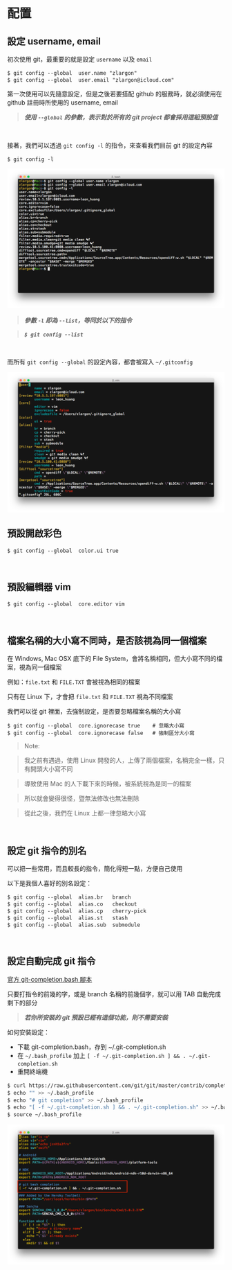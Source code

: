 # 配置

## 設定 username, email

初次使用 git，最重要的就是設定 `username` 以及 `email`

```
$ git config --global  user.name "zlargon"
$ git config --global  user.email "zlargon@icloud.com"
```

第一次使用可以先隨意設定，但是之後若要搭配 github 的服務時，就必須使用在 github 註冊時所使用的 username, email

> ___使用 `--global` 的參數，表示對於所有的 git project 都會採用這組預設值___

<br>

接著，我們可以透過 `git config -l` 的指令，來查看我們目前 git 的設定內容

```
$ git config -l
```

![git config](config/git_config_list.png)

> ___參數 `-l` 即為 `--list`，等同於以下的指令___

> ___`$ git config --list`___

<br>

而所有 `git config --global` 的設定內容，都會被寫入 `~/.gitconfig`

![git config](config/gitconfig.png)

## 預設開啟彩色

```
$ git config --global  color.ui true
```

<br>

## 預設編輯器 vim

```
$ git config --global  core.editor vim
```

<br>

## 檔案名稱的大小寫不同時，是否該視為同一個檔案

在 Windows, Mac OSX 底下的 File System，會將名稱相同，但大小寫不同的檔案，視為同一個檔案

例如：`file.txt` 和 `FILE.TXT` 會被視為相同的檔案

只有在 Linux 下，才會把 `file.txt` 和 `FILE.TXT` 視為不同檔案

我們可以從 git 裡面，去強制設定，是否要忽略檔案名稱的大小寫

```
$ git config --global  core.ignorecase true    # 忽略大小寫
$ git config --global  core.ignorecase false   # 強制區分大小寫
```

> Note:

> 我之前有遇過，使用 Linux 開發的人，上傳了兩個檔案，名稱完全一樣，只有開頭大小寫不同

> 導致使用 Mac 的人下載下來的時候，被系統視為是同一的檔案

> 所以就會變得很怪，暨無法修改也無法刪除

> 從此之後，我們在 Linux 上都一律忽略大小寫

<br>

## 設定 git 指令的別名

可以把一些常用，而且較長的指令，簡化得短一點，方便自己使用

以下是我個人喜好的別名設定：

```
$ git config --global  alias.br   branch
$ git config --global  alias.co   checkout
$ git config --global  alias.cp   cherry-pick
$ git config --global  alias.st   stash
$ git config --global  alias.sub  submodule
```

<br>

## 設定自動完成 git 指令

[官方 git-completion.bash 腳本](https://github.com/git/git/blob/master/contrib/completion/git-completion.bash)

只要打指令的前幾的字，或是 branch 名稱的前幾個字，就可以用 TAB 自動完成剩下的部分

> ___若你所安裝的 git 預設已經有這個功能，則不需要安裝___

如何安裝設定：
* 下載 git-completion.bash，存到 ~/.git-completion.sh
* 在 `~/.bash_profile` 加上 `[ -f ~/.git-completion.sh ] && . ~/.git-completion.sh`
* 重開終端機

``` bash
$ curl https://raw.githubusercontent.com/git/git/master/contrib/completion/git-completion.bash > ~/.git-completion.sh
$ echo "" >> ~/.bash_profile
$ echo "# git completion" >> ~/.bash_profile
$ echo "[ -f ~/.git-completion.sh ] && . ~/.git-completion.sh" >> ~/.bash_profile
$ source ~/.bash_profile
```

![.bash_profile](config/bash_profile.png)

<br><br><br>
